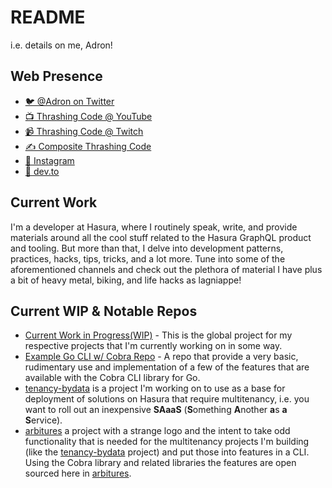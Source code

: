 # README

i.e. details on me, Adron!

## Web Presence

* [🐦   @Adron on Twitter](https://twitter.com/adron)
* [📺   Thrashing Code @ YouTube](https://youtube.com/thrashingcode)
* [📹   Thrashing Code @ Twitch](https://twitch.tv/thrashingcode)
* [✍️    Composite Thrashing Code](https://compositecode.blog)
* [📸   Instagram](https://www.instagram.com/adron)
* [📰   dev.to](https://dev.to/adron)

## Current Work

  I'm a developer at Hasura, where I routinely speak, write, and provide materials around all the cool stuff related to the Hasura GraphQL product and tooling. But more than that, I delve into development patterns, practices, hacks, tips, tricks, and a lot more. Tune into some of the aforementioned channels and check out the plethora of material I have plus a bit of heavy metal, biking, and life hacks as lagniappe!

## Current WIP & Notable Repos

* [Current Work in Progress(WIP)](https://github.com/users/Adron/projects/2) - This is the global project for my respective projects that I'm currently working on in some way.
* [Example Go CLI w/ Cobra Repo](https://github.com/Adron/cobra-cli-samples) - A repo that provide a very basic, rudimentary use and implementation of a few of the features that are available with the Cobra CLI library for Go.
* [tenancy-bydata](https://github.com/Adron/tenancy-bydata) is a project I'm working on to use as a base for deployment of solutions on Hasura that require multitenancy, i.e. you want to roll out an inexpensive **SAaaS** (**S**omething **A**nother **a**s **a** **S**ervice).
* [arbitures](https://github.com/adron/arbitures) a project with a strange logo and the intent to take odd functionality that is needed for the multitenancy projects I'm building (like the [tenancy-bydata](https://github.com/Adron/tenancy-bydata) project) and put those into features in a CLI. Using the Cobra library and related libraries the features are open sourced here in [arbitures](https://github.com/adron/arbitures).
